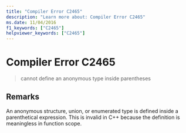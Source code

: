 ```yaml
---
title: "Compiler Error C2465"
description: "Learn more about: Compiler Error C2465"
ms.date: 11/04/2016
f1_keywords: ["C2465"]
helpviewer_keywords: ["C2465"]
---
```

# Compiler Error C2465

> cannot define an anonymous type inside parentheses

## Remarks

An anonymous structure, union, or enumerated type is defined inside a parenthetical expression. This is invalid in C++ because the definition is meaningless in function scope.
